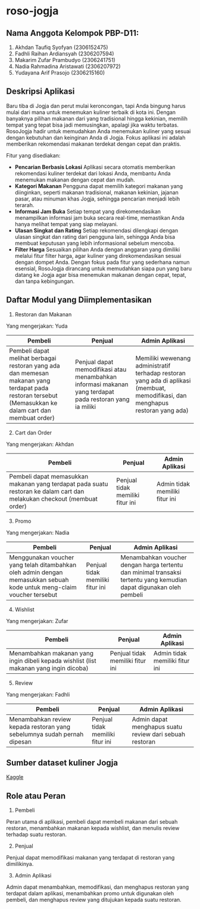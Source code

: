 # roso-jogja

## Nama Anggota Kelompok PBP-D11:
1. Akhdan Taufiq Syofyan (2306152475)
2. Fadhli Raihan Ardiansyah (2306207594)
3. Makarim Zufar Prambudyo (2306241751)
4. Nadia Rahmadina Aristawati (2306207972)
5. Yudayana Arif Prasojo (2306215160)

## Deskripsi Aplikasi
Baru tiba di Jogja dan perut mulai keroncongan, tapi Anda bingung harus mulai dari mana untuk menemukan kuliner terbaik di kota ini. Dengan banyaknya pilihan makanan dari yang tradisional hingga kekinian, memilih tempat yang tepat bisa jadi memusingkan, apalagi jika waktu terbatas. RosoJogja hadir untuk memudahkan Anda menemukan kuliner yang sesuai dengan kebutuhan dan keinginan Anda di Jogja. Fokus aplikasi ini adalah memberikan rekomendasi makanan terdekat dengan cepat dan praktis.

Fitur yang disediakan:
- **Pencarian Berbasis Lokasi**
Aplikasi secara otomatis memberikan rekomendasi kuliner terdekat dari lokasi Anda, membantu Anda menemukan makanan dengan cepat dan mudah.
- **Kategori Makanan**
Pengguna dapat memilih kategori makanan yang diinginkan, seperti makanan tradisional, makanan kekinian, jajanan pasar, atau minuman khas Jogja, sehingga pencarian menjadi lebih terarah.
- **Informasi Jam Buka**
Setiap tempat yang direkomendasikan menampilkan informasi jam buka secara real-time, memastikan Anda hanya melihat tempat yang siap melayani.
- **Ulasan Singkat dan Rating**
Setiap rekomendasi dilengkapi dengan ulasan singkat dan rating dari pengguna lain, sehingga Anda bisa membuat keputusan yang lebih informasional sebelum mencoba.
- **Filter Harga**
Sesuaikan pilihan Anda dengan anggaran yang dimiliki melalui fitur filter harga, agar kuliner yang direkomendasikan sesuai dengan dompet Anda.
Dengan fokus pada fitur yang sederhana namun esensial, RosoJogja dirancang untuk memudahkan siapa pun yang baru datang ke Jogja agar bisa menemukan makanan dengan cepat, tepat, dan tanpa kebingungan.

## Daftar Modul yang Diimplementasikan
1. Restoran dan Makanan

Yang mengerjakan: Yuda

Pembeli|Penjual|Admin Aplikasi
-|-|-
Pembeli dapat melihat berbagai restoran yang ada dan memesan makanan yang terdapat pada restoran tersebut (Memasukkan ke dalam cart dan membuat order) | Penjual dapat memodifikasi atau menambahkan informasi makanan yang terdapat pada restoran yang ia miliki | Memiliki wewenang administratif terhadap restoran yang ada di aplikasi (membuat, memodifikasi, dan menghapus restoran yang ada)

2. Cart dan Order

Yang mengerjakan: Akhdan

Pembeli|Penjual|Admin Aplikasi
-|-|-
Pembeli dapat memasukkan makanan yang terdapat pada suatu restoran ke dalam cart dan melakukan checkout (membuat order)|Penjual tidak memiliki fitur ini|Admin tidak memiliki fitur ini

3. Promo

Yang mengerjakan: Nadia

Pembeli|Penjual|Admin Aplikasi
-|-|-
Menggunakan voucher yang telah ditambahkan oleh admin dengan memasukkan sebuah kode untuk meng-claim voucher tersebut|Penjual tidak memiliki fitur ini|Menambahkan voucher dengan harga tertentu dan minimal transaksi tertentu yang kemudian dapat digunakan oleh pembeli

4. Wishlist

Yang mengerjakan: Zufar

Pembeli|Penjual|Admin Aplikasi
-|-|-
Menambahkan makanan yang ingin dibeli kepada wishlist (list makanan yang ingin dicoba)|Penjual tidak memiliki fitur ini|Admin tidak memiliki fitur ini

5. Review

Yang mengerjakan: Fadhli

Pembeli|Penjual|Admin Aplikasi
-|-|-
Menambahkan review kepada restoran yang sebelumnya sudah pernah dipesan|Penjual tidak memiliki fitur ini|Admin dapat menghapus suatu review dari sebuah restoran

## Sumber dataset kuliner Jogja

[Kaggle](https://www.kaggle.com/datasets/yudhaislamisulistya/places-to-eat-in-the-jogja-region)

## Role atau Peran
1. Pembeli

Peran utama di aplikasi, pembeli dapat membeli makanan dari sebuah restoran, menambahkan makanan kepada wishlist, dan menulis review terhadap suatu restoran.

2. Penjual

Penjual dapat memodifikasi makanan yang terdapat di restoran yang dimilikinya.

3. Admin Aplikasi

Admin dapat menambahkan, memodifikasi, dan menghapus restoran yang terdapat dalam aplikasi, menambahkan promo untuk digunakan oleh pembeli, dan menghapus review yang ditujukan kepada suatu restoran.

